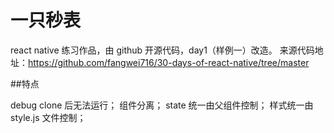 # 一只秒表 

react native 练习作品，由 github 开源代码，day1（样例一）改造。
来源代码地址：https://github.com/fangwei716/30-days-of-react-native/tree/master

##特点

debug clone 后无法运行；
组件分离；
state 统一由父组件控制；
样式统一由 style.js 文件控制；